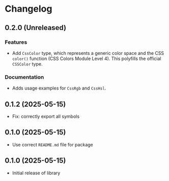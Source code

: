 # Changelog

## 0.2.0 (Unreleased)
### Features
- Add `CssColor` type, which represents a generic color space and the CSS `color()` function (CSS Colors Module Level 4). This polyfills the official `CSSColor` type.

### Documentation
- Adds usage examples for `CssRgb` and `CssHsl`.

## 0.1.2 (2025-05-15)
- Fix: correctly export all symbols

## 0.1.0 (2025-05-15)
- Use correct `README.md` file for package

## 0.1.0 (2025-05-15)
- Initial release of library
